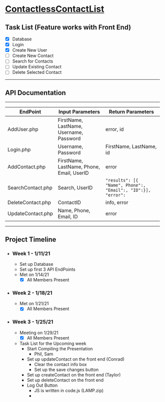 # [ContactlessContactList](http://contactlesscontactlist.tech/)

## Task List (Feature works with Front End)
- [X] Database
- [X] Login
- [X] Create New User
- [ ] Create New Contact
- [ ] Search for Contacts
- [ ] Update Existing Contact
- [ ] Delete Selected Contact 

***
## API Documentation
***

| EndPoint | Input Parameters | Return Parameters
| -------- | ---------------- | --------------
|AddUser.php | FirstName, LastName, Username, Password| error, id
|Login.php | Username, Password | FirstName, LastName, id 
| AddContact.php | FirstName, LastName, Phone, Email, UserID | error
| SearchContact.php | Search, UserID | `"results": [{ "Name", Phone":, "Email":, "ID":}], "error":`
| DeleteContact.php | ContactID | info, error
| UpdateContact.php | Name, Phone, Email, ID | error
<!-- ```json
"results" {
    "Name":,
    "Phone":,
    "Email":,
    "ID":
}
``` -->


***
## Project Timeline
- ### Week 1 - 1/11/21
  - Set up Database
  - Set up first 3 API EndPoints
  - Met on 1/14/21 
    - [X] All Members Present
- ### Week 2 - 1/18/21
  - Met on 1/21/21
    - [X] All Members Present
- ### Week 3 - 1/25/21
  - Meeting on 1/29/21
    - [X] All Members Present
  - Task List for the Upcoming week
    - Start Compiling the Presentation
      - Phil, Sam
    -  Set up updateContact on the front end (Conrad)
       -  Clear the contact info box
       -  Set up the save changes button
    -  Set up createContact on the front end (Taylor)
    -  Set up deleteContact on the front end
    -  Log Out Button
       -  JS is written in code.js (LAMP.zip)
       -  




    